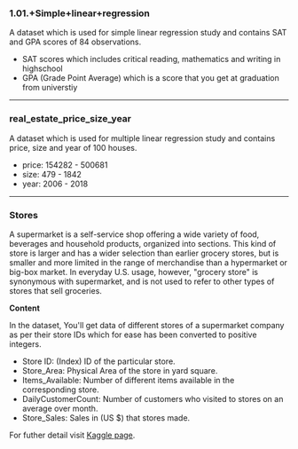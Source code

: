 ### 1.01.+Simple+linear+regression
A dataset which is used for simple linear regression study and contains SAT and GPA scores of 84 observations.
- SAT scores which includes critical reading, mathematics and writing in highschool 
- GPA (Grade Point Average) which is a score that you get at graduation from universtiy
---
### real_estate_price_size_year
A dataset which is used for multiple linear regression study and contains price, size and year of 100 houses.
- price: 154282 - 500681
- size: 479 - 1842
- year: 2006 - 2018
---
### Stores
A supermarket is a self-service shop offering a wide variety of food, beverages and household products, organized into sections. This kind of store is larger and has a wider selection than earlier grocery stores, but is smaller and more limited in the range of merchandise than a hypermarket or big-box market. In everyday U.S. usage, however, "grocery store" is synonymous with supermarket, and is not used to refer to other types of stores that sell groceries.

**Content**

In the dataset, You'll get data of different stores of a supermarket company as per their store IDs which for ease has been converted to positive integers.

- Store ID: (Index) ID of the particular store.
- Store_Area: Physical Area of the store in yard square.
- Items_Available: Number of different items available in the corresponding store.
- DailyCustomerCount: Number of customers who visited to stores on an average over month.
- Store_Sales: Sales in (US $) that stores made.

For futher detail visit [Kaggle page](https://www.kaggle.com/datasets/surajjha101/stores-area-and-sales-data).

